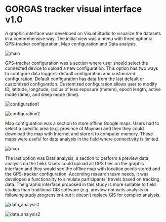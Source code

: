 # GORGAS tracker visual interface v1.0
A graphic interface was developed on Visual Studio to visualize the datasets in a comprehensive way. The initial view was a menu with three options: GPS-tracker configuration, Map configuration and Data analysis.

![main](https://github.com/healthinnovation/gorgas_tracker/blob/master/viz_int/images/viz_int_1.jpg)

GPS-tracker configuration was a section where user should select the connected device to upload a new configuration. This option has two ways to configure data loggers: default configuration and customized configuration. Default configuration has data from the last default or customized configuration. Customized configuration allows user to modify ID, latitude, longitude, radius of less exposure (meters), epoch length, active mode (time), and sleep mode (time).

![configuration1](https://github.com/healthinnovation/gorgas_tracker/blob/master/viz_int/images/viz_int_2.jpg)

![configuration2](https://github.com/healthinnovation/gorgas_tracker/blob/master/viz_int/images/viz_int_3.jpg)

Map configuration was a section to store offline Google maps. Users had to select a specific area (e.g. province of Maynas) and then they could download the map with Internet and store it to computer memory. These maps were useful for data analysis in the field where connectivity is limited. 

![map](https://github.com/healthinnovation/gorgas_tracker/blob/master/viz_int/images/viz_int_4.jpg)

The last option was Data analysis, a section to perform a preview data analysis on the field. Users could upload all GPS files on the graphic interface and they would see the offline map with location points stored and the GPS-tracker configuration. According research team needs, it was developed a functionality to simulate participants’ travels based on tracking data. The graphic interface proposed in this study is more suitable to field studies than traditional GIS software (e.g. preview datasets analysis or following study progression) but it doesn’t replace GIS for complex analysis.

![data_analysis1](https://github.com/healthinnovation/gorgas_tracker/blob/master/viz_int/images/viz_int_5.jpg)

![data_analysis2](https://github.com/healthinnovation/gorgas_tracker/blob/master/viz_int/images/viz_int_6.jpg)
